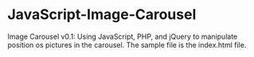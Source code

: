 # JavaScript-Image-Carousel

Image Carousel v0.1: Using JavaScript, PHP, and jQuery to manipulate position os pictures in the carousel. The sample file is the index.html file. 
